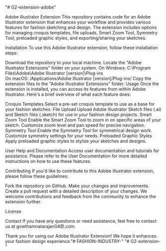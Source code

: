 "# G2-extension-adobe" 

Adobe Illustrator Extension
This repository contains code for an Adobe Illustrator extension that enhances your workflow and provides various features for fashion sketching and design. The extension includes options for managing croquis templates, file uploads, Smart Zoom Tool, Symmetry Tool, preloaded graphic styles, and exporting/sharing your sketches.

Installation
To use this Adobe Illustrator extension, follow these installation steps:

Download the repository to your local machine.
Locate the "Adobe Illustrator Extensions" folder on your system.
On Windows: C:\Program Files\Adobe\Adobe Illustrator [version]\Plug-ins\
On macOS: /Applications/Adobe Illustrator [version]/Plug-ins/
Copy the extension files to the "Adobe Illustrator Extensions" folder.
Usage
Once the extension is installed, you can access its features from within Adobe Illustrator. Here's a brief overview of what each feature does:

Croquis Templates
Select a pre-set croquis template to use as a base for your fashion sketches.
File Upload
Upload Adobe Illustrator Sketch files (.ai) and Sketch files (.sketch) for use in your fashion design projects.
Smart Zoom Tool
Enable the Smart Zoom Tool to zoom in on specific areas of your sketch.
Customize zoom level and pan speed for precise navigation.
Symmetry Tool
Enable the Symmetry Tool for symmetrical design work.
Customize symmetry settings for your needs.
Preloaded Graphic Styles
Apply preloaded graphic styles to stylize your sketches and designs.

User Help and Documentation
Access user documentation and tutorials for assistance.
Please refer to the User Documentation for more detailed instructions on how to use these features.

Contributing
If you'd like to contribute to this Adobe Illustrator extension, please follow these guidelines:

Fork the repository on GitHub.
Make your changes and improvements.
Create a pull request with a detailed description of your changes.
We welcome contributions and feedback from the community to enhance the extension further.

License


Contact
If you have any questions or need assistance, feel free to contact us at gowthamnatarajan04@.com.

Thank you for using our Adobe Illustrator Extension! We hope it enhances your fashion design experience."# FASHION-INDUSTRY-" 
"# G2-extension-" 

